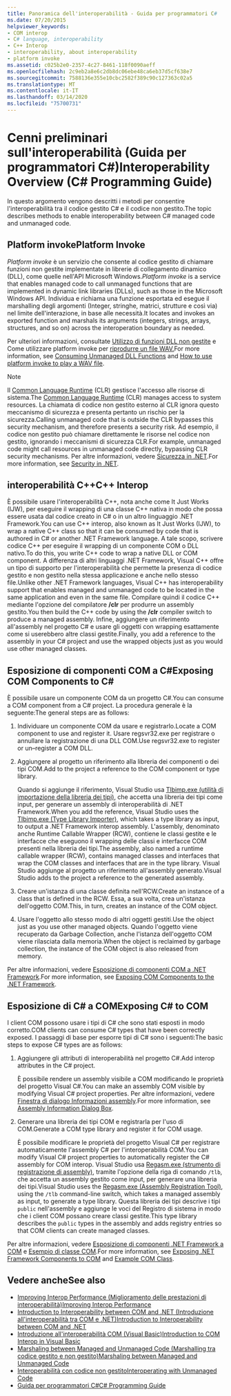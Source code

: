 ```yaml
---
title: Panoramica dell'interoperabilità - Guida per programmatori C#
ms.date: 07/20/2015
helpviewer_keywords:
- COM interop
- C# language, interoperability
- C++ Interop
- interoperability, about interoperability
- platform invoke
ms.assetid: c025b2e0-2357-4c27-8461-118f0090aeff
ms.openlocfilehash: 2c9eb2a8e6c2db8dc06ebe48ca6eb37d5cf638e7
ms.sourcegitcommit: 7588136e355e10cbc2582f389c90c127363c02a5
ms.translationtype: MT
ms.contentlocale: it-IT
ms.lasthandoff: 03/14/2020
ms.locfileid: "75700731"
---
```

# <a name="interoperability-overview-c-programming-guide"></a><span data-ttu-id="931dd-102">Cenni preliminari sull'interoperabilità (Guida per programmatori C#)</span><span class="sxs-lookup"><span data-stu-id="931dd-102">Interoperability Overview (C# Programming Guide)</span></span>
<span data-ttu-id="931dd-103">In questo argomento vengono descritti i metodi per consentire l'interoperabilità tra il codice gestito C# e il codice non gestito.</span><span class="sxs-lookup"><span data-stu-id="931dd-103">The topic describes methods to enable interoperability between C# managed code and unmanaged code.</span></span>  
  
## <a name="platform-invoke"></a><span data-ttu-id="931dd-104">Platform invoke</span><span class="sxs-lookup"><span data-stu-id="931dd-104">Platform Invoke</span></span>  
 <span data-ttu-id="931dd-105">*Platform invoke* è un servizio che consente al codice gestito di chiamare funzioni non gestite implementate in librerie di collegamento dinamico (DLL), come quelle nell'API Microsoft Windows.</span><span class="sxs-lookup"><span data-stu-id="931dd-105">*Platform invoke* is a service that enables managed code to call unmanaged functions that are implemented in dynamic link libraries (DLLs), such as those in the Microsoft Windows API.</span></span> <span data-ttu-id="931dd-106">Individua e richiama una funzione esportata ed esegue il marshalling degli argomenti (Integer, stringhe, matrici, strutture e così via) nel limite dell'interazione, in base alle necessità.</span><span class="sxs-lookup"><span data-stu-id="931dd-106">It locates and invokes an exported function and marshals its arguments (integers, strings, arrays, structures, and so on) across the interoperation boundary as needed.</span></span>  
  
<span data-ttu-id="931dd-107">Per ulteriori informazioni, consultate [Utilizzo di funzioni DLL non gestite](../../../framework/interop/consuming-unmanaged-dll-functions.md) e Come utilizzare platform invoke per [riprodurre un file WAV.](./how-to-use-platform-invoke-to-play-a-wave-file.md)</span><span class="sxs-lookup"><span data-stu-id="931dd-107">For more information, see [Consuming Unmanaged DLL Functions](../../../framework/interop/consuming-unmanaged-dll-functions.md) and [How to use platform invoke to play a WAV file](./how-to-use-platform-invoke-to-play-a-wave-file.md).</span></span>
  
> [!NOTE]
> <span data-ttu-id="931dd-108">Il [Common Language Runtime](../../../standard/clr.md) (CLR) gestisce l'accesso alle risorse di sistema.</span><span class="sxs-lookup"><span data-stu-id="931dd-108">The [Common Language Runtime](../../../standard/clr.md) (CLR) manages access to system resources.</span></span> <span data-ttu-id="931dd-109">La chiamata di codice non gestito esterno al CLR ignora questo meccanismo di sicurezza e presenta pertanto un rischio per la sicurezza.</span><span class="sxs-lookup"><span data-stu-id="931dd-109">Calling unmanaged code that is outside the CLR bypasses this security mechanism, and therefore presents a security risk.</span></span> <span data-ttu-id="931dd-110">Ad esempio, il codice non gestito può chiamare direttamente le risorse nel codice non gestito, ignorando i meccanismi di sicurezza CLR.</span><span class="sxs-lookup"><span data-stu-id="931dd-110">For example, unmanaged code might call resources in unmanaged code directly, bypassing CLR security mechanisms.</span></span> <span data-ttu-id="931dd-111">Per altre informazioni, vedere [Sicurezza in .NET](../../../standard/security/index.md).</span><span class="sxs-lookup"><span data-stu-id="931dd-111">For more information, see [Security in .NET](../../../standard/security/index.md).</span></span>  
  
## <a name="c-interop"></a><span data-ttu-id="931dd-112">interoperabilità C++</span><span class="sxs-lookup"><span data-stu-id="931dd-112">C++ Interop</span></span>  
 <span data-ttu-id="931dd-113">È possibile usare l'interoperabilità C++, nota anche come It Just Works (IJW), per eseguire il wrapping di una classe C++ nativa in modo che possa essere usata dal codice creato in C# o in un altro linguaggio .NET Framework.</span><span class="sxs-lookup"><span data-stu-id="931dd-113">You can use C++ interop, also known as It Just Works (IJW), to wrap a native C++ class so that it can be consumed by code that is authored in C# or another .NET Framework language.</span></span> <span data-ttu-id="931dd-114">A tale scopo, scrivere codice C++ per eseguire il wrapping di un componente COM o DLL nativo.</span><span class="sxs-lookup"><span data-stu-id="931dd-114">To do this, you write C++ code to wrap a native DLL or COM component.</span></span> <span data-ttu-id="931dd-115">A differenza di altri linguaggi .NET Framework, Visual C++ offre un tipo di supporto per l'interoperabilità che permette la presenza di codice gestito e non gestito nella stessa applicazione e anche nello stesso file.</span><span class="sxs-lookup"><span data-stu-id="931dd-115">Unlike other .NET Framework languages, Visual C++ has interoperability support that enables managed and unmanaged code to be located in the same application and even in the same file.</span></span> <span data-ttu-id="931dd-116">Compilare quindi il codice C++ mediante l'opzione del compilatore **/clr** per produrre un assembly gestito.</span><span class="sxs-lookup"><span data-stu-id="931dd-116">You then build the C++ code by using the **/clr** compiler switch to produce a managed assembly.</span></span> <span data-ttu-id="931dd-117">Infine, aggiungere un riferimento all'assembly nel progetto C# e usare gli oggetti con wrapping esattamente come si userebbero altre classi gestite.</span><span class="sxs-lookup"><span data-stu-id="931dd-117">Finally, you add a reference to the assembly in your C# project and use the wrapped objects just as you would use other managed classes.</span></span>  
  
## <a name="exposing-com-components-to-c"></a><span data-ttu-id="931dd-118">Esposizione di componenti COM a C\#</span><span class="sxs-lookup"><span data-stu-id="931dd-118">Exposing COM Components to C\#</span></span>
 <span data-ttu-id="931dd-119">È possibile usare un componente COM da un progetto C#.</span><span class="sxs-lookup"><span data-stu-id="931dd-119">You can consume a COM component from a C# project.</span></span> <span data-ttu-id="931dd-120">La procedura generale è la seguente:</span><span class="sxs-lookup"><span data-stu-id="931dd-120">The general steps are as follows:</span></span>  
  
1. <span data-ttu-id="931dd-121">Individuare un componente COM da usare e registrarlo.</span><span class="sxs-lookup"><span data-stu-id="931dd-121">Locate a COM component to use and register it.</span></span> <span data-ttu-id="931dd-122">Usare regsvr32.exe per registrare o annullare la registrazione di una DLL COM.</span><span class="sxs-lookup"><span data-stu-id="931dd-122">Use regsvr32.exe to register or un–register a COM DLL.</span></span>  
  
2. <span data-ttu-id="931dd-123">Aggiungere al progetto un riferimento alla libreria dei componenti o dei tipi COM.</span><span class="sxs-lookup"><span data-stu-id="931dd-123">Add to the project a reference to the COM component or type library.</span></span>  
  
     <span data-ttu-id="931dd-124">Quando si aggiunge il riferimento, Visual Studio usa [Tlbimp.exe (utilità di importazione della libreria dei tipi)](../../../framework/tools/tlbimp-exe-type-library-importer.md), che accetta una libreria dei tipi come input, per generare un assembly di interoperabilità di .NET Framework.</span><span class="sxs-lookup"><span data-stu-id="931dd-124">When you add the reference, Visual Studio uses the [Tlbimp.exe (Type Library Importer)](../../../framework/tools/tlbimp-exe-type-library-importer.md), which takes a type library as input, to output a .NET Framework interop assembly.</span></span> <span data-ttu-id="931dd-125">L'assembly, denominato anche Runtime Callable Wrapper (RCW), contiene le classi gestite e le interfacce che eseguono il wrapping delle classi e interfacce COM presenti nella libreria dei tipi.</span><span class="sxs-lookup"><span data-stu-id="931dd-125">The assembly, also named a runtime callable wrapper (RCW), contains managed classes and interfaces that wrap the COM classes and interfaces that are in the type library.</span></span> <span data-ttu-id="931dd-126">Visual Studio aggiunge al progetto un riferimento all'assembly generato.</span><span class="sxs-lookup"><span data-stu-id="931dd-126">Visual Studio adds to the project a reference to the generated assembly.</span></span>  
  
3. <span data-ttu-id="931dd-127">Creare un'istanza di una classe definita nell'RCW.</span><span class="sxs-lookup"><span data-stu-id="931dd-127">Create an instance of a class that is defined in the RCW.</span></span> <span data-ttu-id="931dd-128">Essa, a sua volta, crea un'istanza dell'oggetto COM.</span><span class="sxs-lookup"><span data-stu-id="931dd-128">This, in turn, creates an instance of the COM object.</span></span>  
  
4. <span data-ttu-id="931dd-129">Usare l'oggetto allo stesso modo di altri oggetti gestiti.</span><span class="sxs-lookup"><span data-stu-id="931dd-129">Use the object just as you use other managed objects.</span></span> <span data-ttu-id="931dd-130">Quando l'oggetto viene recuperato da Garbage Collection, anche l'istanza dell'oggetto COM viene rilasciata dalla memoria.</span><span class="sxs-lookup"><span data-stu-id="931dd-130">When the object is reclaimed by garbage collection, the instance of the COM object is also released from memory.</span></span>  
  
 <span data-ttu-id="931dd-131">Per altre informazioni, vedere [Esposizione di componenti COM a .NET Framework](../../../framework/interop/exposing-com-components.md).</span><span class="sxs-lookup"><span data-stu-id="931dd-131">For more information, see [Exposing COM Components to the .NET Framework](../../../framework/interop/exposing-com-components.md).</span></span>  
  
## <a name="exposing-c-to-com"></a><span data-ttu-id="931dd-132">Esposizione di C# a COM</span><span class="sxs-lookup"><span data-stu-id="931dd-132">Exposing C# to COM</span></span>  
 <span data-ttu-id="931dd-133">I client COM possono usare i tipi di C# che sono stati esposti in modo corretto.</span><span class="sxs-lookup"><span data-stu-id="931dd-133">COM clients can consume C# types that have been correctly exposed.</span></span> <span data-ttu-id="931dd-134">I passaggi di base per esporre tipi di C# sono i seguenti:</span><span class="sxs-lookup"><span data-stu-id="931dd-134">The basic steps to expose C# types are as follows:</span></span>  
  
1. <span data-ttu-id="931dd-135">Aggiungere gli attributi di interoperabilità nel progetto C#.</span><span class="sxs-lookup"><span data-stu-id="931dd-135">Add interop attributes in the C# project.</span></span>  
  
     <span data-ttu-id="931dd-136">È possibile rendere un assembly visibile a COM modificando le proprietà del progetto Visual C#.</span><span class="sxs-lookup"><span data-stu-id="931dd-136">You can make an assembly COM visible by modifying Visual C# project properties.</span></span> <span data-ttu-id="931dd-137">Per altre informazioni, vedere [Finestra di dialogo Informazioni assembly](/visualstudio/ide/reference/assembly-information-dialog-box).</span><span class="sxs-lookup"><span data-stu-id="931dd-137">For more information, see [Assembly Information Dialog Box](/visualstudio/ide/reference/assembly-information-dialog-box).</span></span>  
  
2. <span data-ttu-id="931dd-138">Generare una libreria dei tipi COM e registrarla per l'uso di COM.</span><span class="sxs-lookup"><span data-stu-id="931dd-138">Generate a COM type library and register it for COM usage.</span></span>  
  
     <span data-ttu-id="931dd-139">È possibile modificare le proprietà del progetto Visual C# per registrare automaticamente l'assembly C# per l'interoperabilità COM.</span><span class="sxs-lookup"><span data-stu-id="931dd-139">You can modify Visual C# project properties to automatically register the C# assembly for COM interop.</span></span> <span data-ttu-id="931dd-140">Visual Studio usa [Regasm.exe (strumento di registrazione di assembly)](../../../framework/tools/regasm-exe-assembly-registration-tool.md), tramite l'opzione della riga di comando `/tlb`, che accetta un assembly gestito come input, per generare una libreria dei tipi.</span><span class="sxs-lookup"><span data-stu-id="931dd-140">Visual Studio uses the [Regasm.exe (Assembly Registration Tool)](../../../framework/tools/regasm-exe-assembly-registration-tool.md), using the `/tlb` command-line switch, which takes a managed assembly as input, to generate a type library.</span></span> <span data-ttu-id="931dd-141">Questa libreria dei tipi descrive i tipi `public` nell'assembly e aggiunge le voci del Registro di sistema in modo che i client COM possano creare classi gestite.</span><span class="sxs-lookup"><span data-stu-id="931dd-141">This type library describes the `public` types in the assembly and adds registry entries so that COM clients can create managed classes.</span></span>  
  
 <span data-ttu-id="931dd-142">Per altre informazioni, vedere [Esposizione di componenti .NET Framework a COM](../../../framework/interop/exposing-dotnet-components-to-com.md) e [Esempio di classe COM](./example-com-class.md).</span><span class="sxs-lookup"><span data-stu-id="931dd-142">For more information, see [Exposing .NET Framework Components to COM](../../../framework/interop/exposing-dotnet-components-to-com.md) and [Example COM Class](./example-com-class.md).</span></span>  
  
## <a name="see-also"></a><span data-ttu-id="931dd-143">Vedere anche</span><span class="sxs-lookup"><span data-stu-id="931dd-143">See also</span></span>

- [<span data-ttu-id="931dd-144">Improving Interop Performance (Miglioramento delle prestazioni di interoperabilità)</span><span class="sxs-lookup"><span data-stu-id="931dd-144">Improving Interop Performance</span></span>](https://docs.microsoft.com/previous-versions/msp-n-p/ff647812%28v=pandp.10%29)
- [<span data-ttu-id="931dd-145">Introduction to Interoperability between COM and .NET (Introduzione all'interoperabilità tra COM e .NET)</span><span class="sxs-lookup"><span data-stu-id="931dd-145">Introduction to Interoperability between COM and .NET</span></span>](/office/client-developer/outlook/pia/introduction-to-interoperability-between-com-and-net)
- [<span data-ttu-id="931dd-146">Introduzione all'interoperabilità COM (Visual Basic)</span><span class="sxs-lookup"><span data-stu-id="931dd-146">Introduction to COM Interop in Visual Basic</span></span>](../../../visual-basic/programming-guide/com-interop/introduction-to-com-interop.md)
- [<span data-ttu-id="931dd-147">Marshaling between Managed and Unmanaged Code (Marshalling tra codice gestito e non gestito)</span><span class="sxs-lookup"><span data-stu-id="931dd-147">Marshaling between Managed and Unmanaged Code</span></span>](../../../framework/interop/interop-marshaling.md)
- [<span data-ttu-id="931dd-148">Interoperabilità con codice non gestito</span><span class="sxs-lookup"><span data-stu-id="931dd-148">Interoperating with Unmanaged Code</span></span>](../../../framework/interop/index.md)
- [<span data-ttu-id="931dd-149">Guida per programmatori C#</span><span class="sxs-lookup"><span data-stu-id="931dd-149">C# Programming Guide</span></span>](../index.md)

